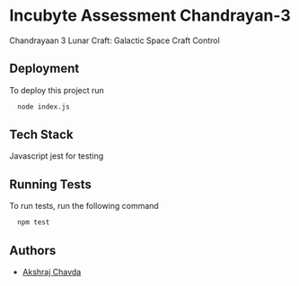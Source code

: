 
# Incubyte Assessment Chandrayan-3

Chandrayaan 3 Lunar Craft: Galactic Space Craft Control


## Deployment

To deploy this project run

```bash
  node index.js
```


## Tech Stack

Javascript
jest for testing


## Running Tests

To run tests, run the following command

```bash
  npm test
```


## Authors

- [Akshraj Chavda](https://www.linkedin.com/in/akshraj-chavda/)

